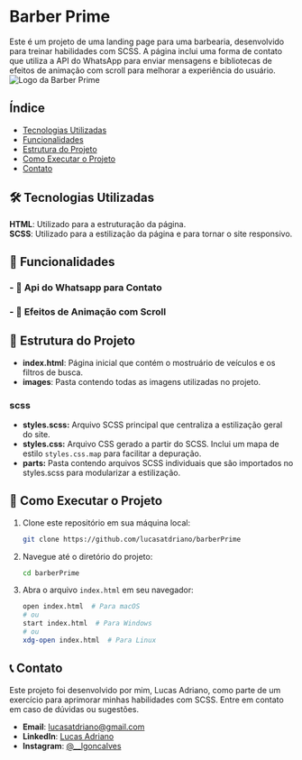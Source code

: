 
# Barber Prime
Este é um projeto de uma landing page para uma barbearia, desenvolvido para treinar habilidades com SCSS. A página inclui uma forma de contato que utiliza a API do WhatsApp para enviar mensagens e bibliotecas de efeitos de animação com scroll para melhorar a experiência do usuário.
![Logo da Barber Prime](assets/images/logoReadMe.png)

## Índice
- <a href="#%EF%B8%8F-tecnologias-utilizadas">Tecnologias Utilizadas</a>
- <a href="#-funcionalidades">Funcionalidades</a>
- <a href="#-estrutura-do-projeto">Estrutura do Projeto</a>
- <a href="#-como-executar-o-projeto">Como Executar o Projeto</a>
- <a href="#-contato">Contato</a>

##  🛠️ Tecnologias Utilizadas
**HTML**: Utilizado para a estruturação da página.  
**SCSS**: Utilizado para a estilização da página e para tornar o site responsivo.  

## 🚀 Funcionalidades

### - 📅 Api do Whatsapp para Contato
### - 📜 Efeitos de Animação com Scroll

## 📁 Estrutura do Projeto

- **index.html**: Página inicial que contém o mostruário de veículos e os filtros de busca.
- **images**: Pasta contendo todas as imagens utilizadas no projeto.

### scss
- **styles.scss:** Arquivo SCSS principal que centraliza a estilização geral do site.
- **styles.css:** Arquivo CSS gerado a partir do SCSS. Inclui um mapa de estilo `styles.css.map` para facilitar a depuração.
- **parts:** Pasta contendo arquivos SCSS individuais que são importados no styles.scss para modularizar a estilização.

## 📝 Como Executar o Projeto

1. Clone este repositório em sua máquina local:
    ```bash
    git clone https://github.com/lucasatdriano/barberPrime
    ```

2. Navegue até o diretório do projeto:
    ```bash
    cd barberPrime
    ```

3. Abra o arquivo `index.html` em seu navegador:
    ```bash
    open index.html  # Para macOS
    # ou
    start index.html  # Para Windows
    # ou
    xdg-open index.html  # Para Linux
    ```

## 📞 Contato
Este projeto foi desenvolvido por mim, Lucas Adriano, como parte de um exercício para aprimorar minhas habilidades com SCSS. Entre em contato em caso de dúvidas ou sugestões.

- **Email**: [lucasatdriano@gmail.com](mailto:lucasatdriano@gmail.com)
- **LinkedIn**: [Lucas Adriano](https://linkedin.com/in/lucas-adriano-037003278/)
- **Instagram**: [@__lgoncalves](https://instagram.com/__lgoncalves/)
